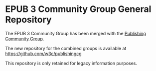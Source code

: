 
# EPUB 3 Community Group General Repository

The EPUB 3 Community Group has been merged with the [Publishing Community Group](https://www.w3.org/community/publishingcg/).

The new repository for the combined groups is available at https://github.com/w3c/publishingcg

This repository is only retained for legacy information purposes.
